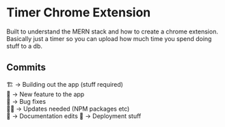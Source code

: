 # Timer Chrome Extension
Built to understand the MERN stack and how to create a chrome extension.
Basically just a timer so you can upload how much time you spend doing stuff to a db.

## Commits
🏗 -> Building out the app (stuff required)  
🌟 -> New feature to the app  
🐛 -> Bug fixes  
☝🏻 -> Updates needed (NPM packages etc)  
📑 -> Documentation edits
🐍 -> Deployment stuff
